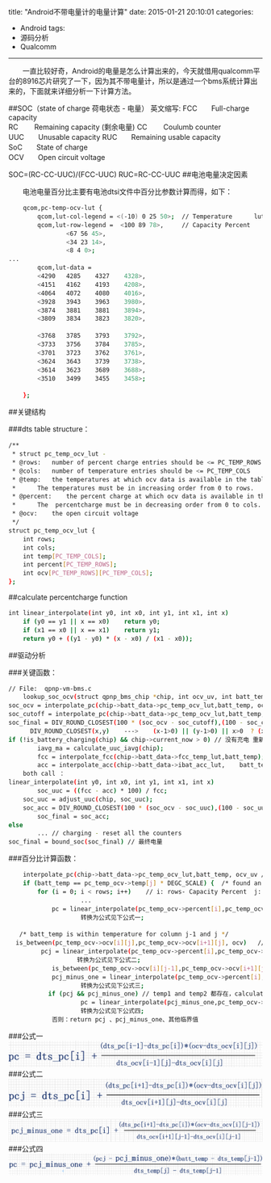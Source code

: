 title: "Android不带电量计的电量计算"
date: 2015-01-21 20:10:01
categories: 
- Android
tags:
- 源码分析
- Qualcomm
---
　　一直比较好奇，Android的电量是怎么计算出来的，今天就借用qualcomm平台的8916芯片研究了一下，因为其不带电量计，所以是通过一个bms系统计算出来的，下面就来详细分析一下计算方法。

##SOC（state of charge 荷电状态 - 电量） 
英文缩写:
FCC　　Full-charge capacity      
RC 　　Remaining capacity (剩余电量)
CC 　　Coulumb counter    
UUC　　Unusable capacity
RUC　　Remaining usable capacity    
SoC　　State of charge    
OCV　　Open circuit voltage
<!--more-->
SOC=(RC-CC-UUC)/(FCC-UUC)
RUC=RC-CC-UUC
##电池电量决定因素

　　电池电量百分比主要有电池dtsi文件中百分比参数计算而得，如下：
```bash
	qcom,pc-temp-ocv-lut {
		qcom,lut-col-legend = <(-10) 0 25 50>;  // Temperature      lut-data（电池OCV ）的column
		qcom,lut-row-legend =  <100 89 78>,     // Capacity Percent        row
				<67 56 45>,
				<34 23 14>,
				<8 4 0>;
...				
		qcom,lut-data = 
		<4290	4285	4327	4328>,
		<4151	4162	4193	4208>,
		<4064	4072	4080	4016>,
		<3928	3943	3963	3980>,
		<3874	3881	3881	3894>,
		<3809	3834	3823	3820>,

		<3768	3785	3793	3792>, 
		<3733	3756	3784	3785>, 
		<3701	3723	3762	3761>, 
		<3624	3643	3739	3738>, 
		<3614	3623	3689	3688>, 	
		<3510	3499	3455	3458>; 
	
	};
```
##关键结构

###dts table structure：

```bash
/**
 * struct pc_temp_ocv_lut -
 * @rows:	number of percent charge entries should be <= PC_TEMP_ROWS
 * @cols:	number of temperature entries should be <= PC_TEMP_COLS
 * @temp:	the temperatures at which ocv data is available in the table
 *		The temperatures must be in increasing order from 0 to rows.
 * @percent:	the percent charge at which ocv data is available in the table
 *		The  percentcharge must be in decreasing order from 0 to cols.
 * @ocv:	the open circuit voltage
 */
struct pc_temp_ocv_lut {
	int rows;
	int cols;
	int temp[PC_TEMP_COLS];
	int percent[PC_TEMP_ROWS];
	int ocv[PC_TEMP_ROWS][PC_TEMP_COLS];
};
```

##calculate percentcharge  function
```bash
int linear_interpolate(int y0, int x0, int y1, int x1, int x)
	if (y0 == y1 || x == x0)	return y0;
	if (x1 == x0 || x == x1)	return y1;
	return y0 + ((y1 - y0) * (x - x0) / (x1 - x0));
```
##驱动分析

###关键函数： 
```bash
// File:  qpnp-vm-bms.c
    lookup_soc_ocv(struct qpnp_bms_chip *chip, int ocv_uv, int batt_temp)、
soc_ocv = interpolate_pc(chip->batt_data->pc_temp_ocv_lut,batt_temp, ocv_uv / 1000);  //calculate the  capacity percent
soc_cutoff = interpolate_pc(chip->batt_data->pc_temp_ocv_lut,batt_temp, chip->dt.cfg_v_cutoff_uv / 1000);
soc_final = DIV_ROUND_CLOSEST(100 * (soc_ocv - soc_cutoff),(100 - soc_cutoff));
      DIV_ROUND_CLOSEST(x,y)    --->    (x-1>0) || (y-1>0) || x>0  ? (x+y/2)/y : (x-y/2)/y
if (!is_battery_charging(chip) && chip->current_now > 0) // 没有充电 重新计算电量
        iavg_ma = calculate_uuc_iavg(chip);
        fcc = interpolate_fcc(chip->batt_data->fcc_temp_lut,batt_temp);
        acc = interpolate_acc(chip->batt_data->ibat_acc_lut,	batt_temp, iavg_ma);
    both call ：
linear_interpolate(int y0, int x0, int y1, int x1, int x)
        soc_uuc = ((fcc - acc) * 100) / fcc;
	soc_uuc = adjust_uuc(chip, soc_uuc);
	soc_acc = DIV_ROUND_CLOSEST(100 * (soc_ocv - soc_uuc),(100 - soc_uuc));
        soc_final = soc_acc;
else
        ... // charging - reset all the counters
soc_final = bound_soc(soc_final) // 最终电量
```
###百分比计算函数：
```bash
    interpolate_pc(chip->batt_data->pc_temp_ocv_lut,batt_temp, ocv_uv / 1000);  //calculate the  capacity percent
	if (batt_temp == pc_temp_ocv->temp[j] * DEGC_SCALE) {  /* found an exact match for temp in the table */
		for (i = 0; i < rows; i++)    // i: rows- Capacity Percent  j: columns-Temperature
                    ...
		    pc = linear_interpolate(pc_temp_ocv->percent[i],pc_temp_ocv->ocv[i][j],pc_temp_ocv->percent[i - 1],pc_temp_ocv->ocv[i - 1][j],ocv); // calculate 不匹配dts表格的percentcharge 
                    转换为公式见下公式一;                                

   /* batt_temp is within temperature for column j-1 and j */
  is_between(pc_temp_ocv->ocv[i][j],pc_temp_ocv->ocv[i+1][j], ocv)   // caculate temp1 percentcharge
         pcj = linear_interpolate(pc_temp_ocv->percent[i],pc_temp_ocv->ocv[i][j],pc_temp_ocv->percent[i + 1],pc_temp_ocv->ocv[i+1][j],	ocv);
                   转换为公式见下公式二;                         
            is_between(pc_temp_ocv->ocv[i][j-1],pc_temp_ocv->ocv[i+1][j-1], ocv)) // caculate temp2 percentcharge
		    pcj_minus_one = linear_interpolate(pc_temp_ocv->percent[i],pc_temp_ocv->ocv[i][j-1],pc_temp_ocv->percent[i + 1],pc_temp_ocv->ocv[i+1][j-1],ocv);
                    转换为公式见下公式三;                       
           if (pcj && pcj_minus_one) // temp1 and temp2 都存在，calculate percentcharge 
                    pc = linear_interpolate(pcj_minus_one,pc_temp_ocv->temp[j-1] * DEGC_SCALE,	pcj,pc_temp_ocv->temp[j] * DEGC_SCALE,batt_temp);
                    转换为公式见下公式四;                      
            否则：return pcj 、pcj_minus_one、其他临界值
```
###公式一
![公式一](image/blog电量计算公式1.png)
###公式二
![公式二](image/blog电量计算公式2.png)
###公式三
![公式三](image/blog电量计算公式3.png)
###公式四
![公式四](image/blog电量计算公式4.png)
